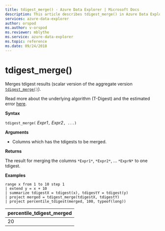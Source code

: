 ```yaml
---
title: tdigest_merge() - Azure Data Explorer | Microsoft Docs
description: This article describes tdigest_merge() in Azure Data Explorer.
services: azure-data-explorer
author: orspod
ms.author: v-orspod
ms.reviewer: mblythe
ms.service: azure-data-explorer
ms.topic: reference
ms.date: 09/24/2018
---
```

# tdigest_merge()

Merges tdigest results (scalar version of the aggregate version [`tdigest_merge()`](tdigest-merge-aggfunction.md)).

Read more about the underlying algorithm (T-Digest) and the estimated error [here](percentiles-aggfunction.md#estimation-error-in-percentiles).

**Syntax**

`tdigest_merge(` *Expr1*`,` *Expr2*`, ...)` 

**Arguments**

* Columns which has the tdigests to be merged.

**Returns**

The result for merging the columns `*Expr1*`, `*Expr2*`, ... `*ExprN*` to one tdigest.

**Examples**

```kusto
range x from 1 to 10 step 1 
| extend y = x + 10
| summarize tdigestX = tdigest(x), tdigestY = tdigest(y)
| project merged = tdigest_merge(tdigestX, tdigestY)
| project percentile_tdigest(merged, 100, typeof(long))
```

|percentile_tdigest_merged|
|---|
|20|
